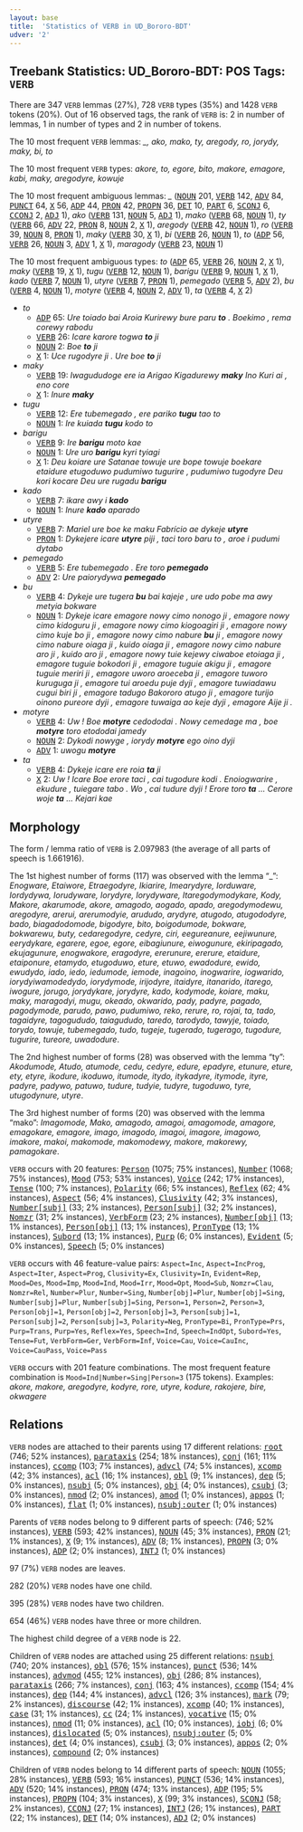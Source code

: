 ```yaml
---
layout: base
title:  'Statistics of VERB in UD_Bororo-BDT'
udver: '2'
---
```


## Treebank Statistics: UD_Bororo-BDT: POS Tags: `VERB`

There are 347 `VERB` lemmas (27%), 728 `VERB` types (35%) and 1428 `VERB` tokens (20%).
Out of 16 observed tags, the rank of `VERB` is: 2 in number of lemmas, 1 in number of types and 2 in number of tokens.

The 10 most frequent `VERB` lemmas: <em>_, ako, mako, ty, aregody, ro, jorydy, maky, bi, to</em>

The 10 most frequent `VERB` types:  <em>akore, to, egore, bito, makore, emagore, kabi, maky, aregodyre, kowuje</em>

The 10 most frequent ambiguous lemmas: <em>_</em> (<tt><a href="bor_bdt-pos-NOUN.html">NOUN</a></tt> 201, <tt><a href="bor_bdt-pos-VERB.html">VERB</a></tt> 142, <tt><a href="bor_bdt-pos-ADV.html">ADV</a></tt> 84, <tt><a href="bor_bdt-pos-PUNCT.html">PUNCT</a></tt> 64, <tt><a href="bor_bdt-pos-X.html">X</a></tt> 56, <tt><a href="bor_bdt-pos-ADP.html">ADP</a></tt> 44, <tt><a href="bor_bdt-pos-PRON.html">PRON</a></tt> 42, <tt><a href="bor_bdt-pos-PROPN.html">PROPN</a></tt> 36, <tt><a href="bor_bdt-pos-DET.html">DET</a></tt> 10, <tt><a href="bor_bdt-pos-PART.html">PART</a></tt> 6, <tt><a href="bor_bdt-pos-SCONJ.html">SCONJ</a></tt> 6, <tt><a href="bor_bdt-pos-CCONJ.html">CCONJ</a></tt> 2, <tt><a href="bor_bdt-pos-ADJ.html">ADJ</a></tt> 1), <em>ako</em> (<tt><a href="bor_bdt-pos-VERB.html">VERB</a></tt> 131, <tt><a href="bor_bdt-pos-NOUN.html">NOUN</a></tt> 5, <tt><a href="bor_bdt-pos-ADJ.html">ADJ</a></tt> 1), <em>mako</em> (<tt><a href="bor_bdt-pos-VERB.html">VERB</a></tt> 68, <tt><a href="bor_bdt-pos-NOUN.html">NOUN</a></tt> 1), <em>ty</em> (<tt><a href="bor_bdt-pos-VERB.html">VERB</a></tt> 66, <tt><a href="bor_bdt-pos-ADV.html">ADV</a></tt> 22, <tt><a href="bor_bdt-pos-PRON.html">PRON</a></tt> 8, <tt><a href="bor_bdt-pos-NOUN.html">NOUN</a></tt> 2, <tt><a href="bor_bdt-pos-X.html">X</a></tt> 1), <em>aregody</em> (<tt><a href="bor_bdt-pos-VERB.html">VERB</a></tt> 42, <tt><a href="bor_bdt-pos-NOUN.html">NOUN</a></tt> 1), <em>ro</em> (<tt><a href="bor_bdt-pos-VERB.html">VERB</a></tt> 39, <tt><a href="bor_bdt-pos-NOUN.html">NOUN</a></tt> 8, <tt><a href="bor_bdt-pos-PRON.html">PRON</a></tt> 1), <em>maky</em> (<tt><a href="bor_bdt-pos-VERB.html">VERB</a></tt> 30, <tt><a href="bor_bdt-pos-X.html">X</a></tt> 1), <em>bi</em> (<tt><a href="bor_bdt-pos-VERB.html">VERB</a></tt> 26, <tt><a href="bor_bdt-pos-NOUN.html">NOUN</a></tt> 1), <em>to</em> (<tt><a href="bor_bdt-pos-ADP.html">ADP</a></tt> 56, <tt><a href="bor_bdt-pos-VERB.html">VERB</a></tt> 26, <tt><a href="bor_bdt-pos-NOUN.html">NOUN</a></tt> 3, <tt><a href="bor_bdt-pos-ADV.html">ADV</a></tt> 1, <tt><a href="bor_bdt-pos-X.html">X</a></tt> 1), <em>maragody</em> (<tt><a href="bor_bdt-pos-VERB.html">VERB</a></tt> 23, <tt><a href="bor_bdt-pos-NOUN.html">NOUN</a></tt> 1)

The 10 most frequent ambiguous types:  <em>to</em> (<tt><a href="bor_bdt-pos-ADP.html">ADP</a></tt> 65, <tt><a href="bor_bdt-pos-VERB.html">VERB</a></tt> 26, <tt><a href="bor_bdt-pos-NOUN.html">NOUN</a></tt> 2, <tt><a href="bor_bdt-pos-X.html">X</a></tt> 1), <em>maky</em> (<tt><a href="bor_bdt-pos-VERB.html">VERB</a></tt> 19, <tt><a href="bor_bdt-pos-X.html">X</a></tt> 1), <em>tugu</em> (<tt><a href="bor_bdt-pos-VERB.html">VERB</a></tt> 12, <tt><a href="bor_bdt-pos-NOUN.html">NOUN</a></tt> 1), <em>barigu</em> (<tt><a href="bor_bdt-pos-VERB.html">VERB</a></tt> 9, <tt><a href="bor_bdt-pos-NOUN.html">NOUN</a></tt> 1, <tt><a href="bor_bdt-pos-X.html">X</a></tt> 1), <em>kado</em> (<tt><a href="bor_bdt-pos-VERB.html">VERB</a></tt> 7, <tt><a href="bor_bdt-pos-NOUN.html">NOUN</a></tt> 1), <em>utyre</em> (<tt><a href="bor_bdt-pos-VERB.html">VERB</a></tt> 7, <tt><a href="bor_bdt-pos-PRON.html">PRON</a></tt> 1), <em>pemegado</em> (<tt><a href="bor_bdt-pos-VERB.html">VERB</a></tt> 5, <tt><a href="bor_bdt-pos-ADV.html">ADV</a></tt> 2), <em>bu</em> (<tt><a href="bor_bdt-pos-VERB.html">VERB</a></tt> 4, <tt><a href="bor_bdt-pos-NOUN.html">NOUN</a></tt> 1), <em>motyre</em> (<tt><a href="bor_bdt-pos-VERB.html">VERB</a></tt> 4, <tt><a href="bor_bdt-pos-NOUN.html">NOUN</a></tt> 2, <tt><a href="bor_bdt-pos-ADV.html">ADV</a></tt> 1), <em>ta</em> (<tt><a href="bor_bdt-pos-VERB.html">VERB</a></tt> 4, <tt><a href="bor_bdt-pos-X.html">X</a></tt> 2)


* <em>to</em>
  * <tt><a href="bor_bdt-pos-ADP.html">ADP</a></tt> 65: <em>Ure toiado bai Aroia Kurirewy bure paru <b>to</b> . Boekimo , rema corewy rabodu</em>
  * <tt><a href="bor_bdt-pos-VERB.html">VERB</a></tt> 26: <em>Icare karore togwa <b>to</b> ji</em>
  * <tt><a href="bor_bdt-pos-NOUN.html">NOUN</a></tt> 2: <em>Boe <b>to</b> ji</em>
  * <tt><a href="bor_bdt-pos-X.html">X</a></tt> 1: <em>Uce rugodyre ji . Ure boe <b>to</b> ji</em>
* <em>maky</em>
  * <tt><a href="bor_bdt-pos-VERB.html">VERB</a></tt> 19: <em>Iwagududoge ere ia Arigao Kigadurewy <b>maky</b> Ino Kuri ai , eno core</em>
  * <tt><a href="bor_bdt-pos-X.html">X</a></tt> 1: <em>Inure <b>maky</b></em>
* <em>tugu</em>
  * <tt><a href="bor_bdt-pos-VERB.html">VERB</a></tt> 12: <em>Ere tubemegado , ere pariko <b>tugu</b> tao to</em>
  * <tt><a href="bor_bdt-pos-NOUN.html">NOUN</a></tt> 1: <em>Ire kuiada <b>tugu</b> kodo to</em>
* <em>barigu</em>
  * <tt><a href="bor_bdt-pos-VERB.html">VERB</a></tt> 9: <em>Ire <b>barigu</b> moto kae</em>
  * <tt><a href="bor_bdt-pos-NOUN.html">NOUN</a></tt> 1: <em>Ure uro <b>barigu</b> kyri tyiagi</em>
  * <tt><a href="bor_bdt-pos-X.html">X</a></tt> 1: <em>Deu koiare ure Satanae towuje ure bope towuje boekare etaidure etugoduwo pudumiwo tugurire , pudumiwo tugodyre Deu kori kocare Deu ure rugadu <b>barigu</b></em>
* <em>kado</em>
  * <tt><a href="bor_bdt-pos-VERB.html">VERB</a></tt> 7: <em>ikare awy i <b>kado</b></em>
  * <tt><a href="bor_bdt-pos-NOUN.html">NOUN</a></tt> 1: <em>Inure <b>kado</b> aparado</em>
* <em>utyre</em>
  * <tt><a href="bor_bdt-pos-VERB.html">VERB</a></tt> 7: <em>Mariel ure boe ke maku Fabrício ae dykeje <b>utyre</b></em>
  * <tt><a href="bor_bdt-pos-PRON.html">PRON</a></tt> 1: <em>Dykejere icare <b>utyre</b> piji , taci toro baru to , aroe i pudumi dytabo</em>
* <em>pemegado</em>
  * <tt><a href="bor_bdt-pos-VERB.html">VERB</a></tt> 5: <em>Ere tubemegado . Ere toro <b>pemegado</b></em>
  * <tt><a href="bor_bdt-pos-ADV.html">ADV</a></tt> 2: <em>Ure paiorydywa <b>pemegado</b></em>
* <em>bu</em>
  * <tt><a href="bor_bdt-pos-VERB.html">VERB</a></tt> 4: <em>Dykeje ure tugera <b>bu</b> bai kajeje , ure udo pobe ma awy metyia bokware</em>
  * <tt><a href="bor_bdt-pos-NOUN.html">NOUN</a></tt> 1: <em>Dykeje icare emagore nowy cimo nonogo ji , emagore nowy cimo kidoguru ji , emagore nowy cimo kiogoagiri ji , emagore nowy cimo kuje bo ji , emagore nowy cimo nabure <b>bu</b> ji , emagore nowy cimo nabure oiaga ji , kuido oiaga ji , emagore nowy cimo nabure aro ji , kuido aro ji , emagore nowy tuie kejewy ciwaboe etoiaga ji , emagore tuguie bokodori ji , emagore tuguie akigu ji , emagore tuguie meriri ji , emagore uworo aroeceba ji , emagore tuworo kuruguga ji , emagore tui aroedu puje dyji , emagore tuwiadawu cugui biri ji , emagore tadugo Bakororo atugo ji , emagore turijo oinono pureore dyji , emagore tuwaiga ao keje dyji , emagore Aije ji .</em>
* <em>motyre</em>
  * <tt><a href="bor_bdt-pos-VERB.html">VERB</a></tt> 4: <em>Uw ! Boe <b>motyre</b> cedododai . Nowy cemedage ma , boe <b>motyre</b> toro etododai jamedy</em>
  * <tt><a href="bor_bdt-pos-NOUN.html">NOUN</a></tt> 2: <em>Dykodi nowyge , iorydy <b>motyre</b> ego oino dyji</em>
  * <tt><a href="bor_bdt-pos-ADV.html">ADV</a></tt> 1: <em>uwogu <b>motyre</b></em>
* <em>ta</em>
  * <tt><a href="bor_bdt-pos-VERB.html">VERB</a></tt> 4: <em>Dykeje icare ere roia <b>ta</b> ji</em>
  * <tt><a href="bor_bdt-pos-X.html">X</a></tt> 2: <em>Uw ! Icare Boe erore taci , cai tugodure kodi . Enoiogwarire , ekudure , tuiegare tabo . Wo , cai tudure dyji ! Erore toro <b>ta</b> ... Cerore woje <b>ta</b> ... Kejari kae</em>

## Morphology

The form / lemma ratio of `VERB` is 2.097983 (the average of all parts of speech is 1.661916).

The 1st highest number of forms (117) was observed with the lemma “_”: <em>Enogware, Etaiwore, Etraegodyre, Ikiarire, Imearydyre, Iorduware, Iordydywa, Iorudyware, Iorydyre, Iorydyware, Itaregodymodykare, Kody, Makore, akarumode, akore, amagodo, aogado, apado, aregodymodewu, aregodyre, arerui, arerumodyie, arududo, arydyre, atugodo, atugododyre, bado, biagadodomode, bigodyre, bito, boigodumode, bokware, bokwarewu, buty, cedaregodyre, cedyre, ciri, eegureanure, eejiwunure, eerydykare, egarere, egoe, egore, eibagiunure, eiwogunure, ekiripagado, ekujagunure, enogwakore, eragodyre, ererunure, ererure, etaidure, etaiponure, etamydo, etugoduwo, eture, etuwo, ewadodure, ewido, ewudydo, iado, iedo, iedumode, iemode, inagoino, inogwarire, iogwarido, iorydyiwamodedydo, iorydymode, irijodyre, itaidyre, itanarido, itarego, iwogure, jorugo, jorydykare, jorydyre, kado, kodymode, koiare, maku, maky, maragodyi, mugu, okeado, okwarido, pady, padyre, pagado, pagodymode, parudo, pawo, pudumiwo, reko, rerure, ro, rojai, ta, tado, tagaidyre, tagogududo, taiagududo, taredo, tarodydo, tawyje, toiado, torydo, towuje, tubemegado, tudo, tugeje, tugerado, tugerago, tugodure, tugurire, tureore, uwadodure</em>.

The 2nd highest number of forms (28) was observed with the lemma “ty”: <em>Akodumode, Atudo, atumode, cedu, cedyre, edure, epadyre, etunure, eture, ety, etyre, ikodure, ikoduwo, itumode, itydo, itykadyre, itymode, ityre, padyre, padywo, patuwo, tudure, tudyie, tudyre, tugoduwo, tyre, utugodynure, utyre</em>.

The 3rd highest number of forms (20) was observed with the lemma “mako”: <em>Imagomode, Mako, amagodo, amagoi, amagomode, amagore, emagokare, emagore, imago, imagodo, imagoi, imagore, imagowo, imakore, makoi, makomode, makomodewy, makore, makorewy, pamagokare</em>.

`VERB` occurs with 20 features: <tt><a href="bor_bdt-feat-Person.html">Person</a></tt> (1075; 75% instances), <tt><a href="bor_bdt-feat-Number.html">Number</a></tt> (1068; 75% instances), <tt><a href="bor_bdt-feat-Mood.html">Mood</a></tt> (753; 53% instances), <tt><a href="bor_bdt-feat-Voice.html">Voice</a></tt> (242; 17% instances), <tt><a href="bor_bdt-feat-Tense.html">Tense</a></tt> (100; 7% instances), <tt><a href="bor_bdt-feat-Polarity.html">Polarity</a></tt> (66; 5% instances), <tt><a href="bor_bdt-feat-Reflex.html">Reflex</a></tt> (62; 4% instances), <tt><a href="bor_bdt-feat-Aspect.html">Aspect</a></tt> (56; 4% instances), <tt><a href="bor_bdt-feat-Clusivity.html">Clusivity</a></tt> (42; 3% instances), <tt><a href="bor_bdt-feat-Number-subj.html">Number[subj]</a></tt> (33; 2% instances), <tt><a href="bor_bdt-feat-Person-subj.html">Person[subj]</a></tt> (32; 2% instances), <tt><a href="bor_bdt-feat-Nomzr.html">Nomzr</a></tt> (31; 2% instances), <tt><a href="bor_bdt-feat-VerbForm.html">VerbForm</a></tt> (23; 2% instances), <tt><a href="bor_bdt-feat-Number-obj.html">Number[obj]</a></tt> (13; 1% instances), <tt><a href="bor_bdt-feat-Person-obj.html">Person[obj]</a></tt> (13; 1% instances), <tt><a href="bor_bdt-feat-PronType.html">PronType</a></tt> (13; 1% instances), <tt><a href="bor_bdt-feat-Subord.html">Subord</a></tt> (13; 1% instances), <tt><a href="bor_bdt-feat-Purp.html">Purp</a></tt> (6; 0% instances), <tt><a href="bor_bdt-feat-Evident.html">Evident</a></tt> (5; 0% instances), <tt><a href="bor_bdt-feat-Speech.html">Speech</a></tt> (5; 0% instances)

`VERB` occurs with 46 feature-value pairs: `Aspect=Inc`, `Aspect=IncProg`, `Aspect=Iter`, `Aspect=Prog`, `Clusivity=Ex`, `Clusivity=In`, `Evident=Rep`, `Mood=Des`, `Mood=Imp`, `Mood=Ind`, `Mood=Irr`, `Mood=Opt`, `Mood=Sub`, `Nomzr=Clau`, `Nomzr=Rel`, `Number=Plur`, `Number=Sing`, `Number[obj]=Plur`, `Number[obj]=Sing`, `Number[subj]=Plur`, `Number[subj]=Sing`, `Person=1`, `Person=2`, `Person=3`, `Person[obj]=1`, `Person[obj]=2`, `Person[obj]=3`, `Person[subj]=1`, `Person[subj]=2`, `Person[subj]=3`, `Polarity=Neg`, `PronType=Bi`, `PronType=Prs`, `Purp=Trans`, `Purp=Yes`, `Reflex=Yes`, `Speech=Ind`, `Speech=IndOpt`, `Subord=Yes`, `Tense=Fut`, `VerbForm=Ger`, `VerbForm=Inf`, `Voice=Cau`, `Voice=CauInc`, `Voice=CauPass`, `Voice=Pass`

`VERB` occurs with 201 feature combinations.
The most frequent feature combination is `Mood=Ind|Number=Sing|Person=3` (175 tokens).
Examples: <em>akore, makore, aregodyre, kodyre, rore, utyre, kodure, rakojere, bire, okwagere</em>


## Relations

`VERB` nodes are attached to their parents using 17 different relations: <tt><a href="bor_bdt-dep-root.html">root</a></tt> (746; 52% instances), <tt><a href="bor_bdt-dep-parataxis.html">parataxis</a></tt> (254; 18% instances), <tt><a href="bor_bdt-dep-conj.html">conj</a></tt> (161; 11% instances), <tt><a href="bor_bdt-dep-ccomp.html">ccomp</a></tt> (103; 7% instances), <tt><a href="bor_bdt-dep-advcl.html">advcl</a></tt> (74; 5% instances), <tt><a href="bor_bdt-dep-xcomp.html">xcomp</a></tt> (42; 3% instances), <tt><a href="bor_bdt-dep-acl.html">acl</a></tt> (16; 1% instances), <tt><a href="bor_bdt-dep-obl.html">obl</a></tt> (9; 1% instances), <tt><a href="bor_bdt-dep-dep.html">dep</a></tt> (5; 0% instances), <tt><a href="bor_bdt-dep-nsubj.html">nsubj</a></tt> (5; 0% instances), <tt><a href="bor_bdt-dep-obj.html">obj</a></tt> (4; 0% instances), <tt><a href="bor_bdt-dep-csubj.html">csubj</a></tt> (3; 0% instances), <tt><a href="bor_bdt-dep-nmod.html">nmod</a></tt> (2; 0% instances), <tt><a href="bor_bdt-dep-amod.html">amod</a></tt> (1; 0% instances), <tt><a href="bor_bdt-dep-appos.html">appos</a></tt> (1; 0% instances), <tt><a href="bor_bdt-dep-flat.html">flat</a></tt> (1; 0% instances), <tt><a href="bor_bdt-dep-nsubj-outer.html">nsubj:outer</a></tt> (1; 0% instances)

Parents of `VERB` nodes belong to 9 different parts of speech:  (746; 52% instances), <tt><a href="bor_bdt-pos-VERB.html">VERB</a></tt> (593; 42% instances), <tt><a href="bor_bdt-pos-NOUN.html">NOUN</a></tt> (45; 3% instances), <tt><a href="bor_bdt-pos-PRON.html">PRON</a></tt> (21; 1% instances), <tt><a href="bor_bdt-pos-X.html">X</a></tt> (9; 1% instances), <tt><a href="bor_bdt-pos-ADV.html">ADV</a></tt> (8; 1% instances), <tt><a href="bor_bdt-pos-PROPN.html">PROPN</a></tt> (3; 0% instances), <tt><a href="bor_bdt-pos-ADP.html">ADP</a></tt> (2; 0% instances), <tt><a href="bor_bdt-pos-INTJ.html">INTJ</a></tt> (1; 0% instances)

97 (7%) `VERB` nodes are leaves.

282 (20%) `VERB` nodes have one child.

395 (28%) `VERB` nodes have two children.

654 (46%) `VERB` nodes have three or more children.

The highest child degree of a `VERB` node is 22.

Children of `VERB` nodes are attached using 25 different relations: <tt><a href="bor_bdt-dep-nsubj.html">nsubj</a></tt> (740; 20% instances), <tt><a href="bor_bdt-dep-obl.html">obl</a></tt> (576; 15% instances), <tt><a href="bor_bdt-dep-punct.html">punct</a></tt> (536; 14% instances), <tt><a href="bor_bdt-dep-advmod.html">advmod</a></tt> (455; 12% instances), <tt><a href="bor_bdt-dep-obj.html">obj</a></tt> (286; 8% instances), <tt><a href="bor_bdt-dep-parataxis.html">parataxis</a></tt> (266; 7% instances), <tt><a href="bor_bdt-dep-conj.html">conj</a></tt> (163; 4% instances), <tt><a href="bor_bdt-dep-ccomp.html">ccomp</a></tt> (154; 4% instances), <tt><a href="bor_bdt-dep-dep.html">dep</a></tt> (144; 4% instances), <tt><a href="bor_bdt-dep-advcl.html">advcl</a></tt> (126; 3% instances), <tt><a href="bor_bdt-dep-mark.html">mark</a></tt> (79; 2% instances), <tt><a href="bor_bdt-dep-discourse.html">discourse</a></tt> (42; 1% instances), <tt><a href="bor_bdt-dep-xcomp.html">xcomp</a></tt> (40; 1% instances), <tt><a href="bor_bdt-dep-case.html">case</a></tt> (31; 1% instances), <tt><a href="bor_bdt-dep-cc.html">cc</a></tt> (24; 1% instances), <tt><a href="bor_bdt-dep-vocative.html">vocative</a></tt> (15; 0% instances), <tt><a href="bor_bdt-dep-nmod.html">nmod</a></tt> (11; 0% instances), <tt><a href="bor_bdt-dep-acl.html">acl</a></tt> (10; 0% instances), <tt><a href="bor_bdt-dep-iobj.html">iobj</a></tt> (6; 0% instances), <tt><a href="bor_bdt-dep-dislocated.html">dislocated</a></tt> (5; 0% instances), <tt><a href="bor_bdt-dep-nsubj-outer.html">nsubj:outer</a></tt> (5; 0% instances), <tt><a href="bor_bdt-dep-det.html">det</a></tt> (4; 0% instances), <tt><a href="bor_bdt-dep-csubj.html">csubj</a></tt> (3; 0% instances), <tt><a href="bor_bdt-dep-appos.html">appos</a></tt> (2; 0% instances), <tt><a href="bor_bdt-dep-compound.html">compound</a></tt> (2; 0% instances)

Children of `VERB` nodes belong to 14 different parts of speech: <tt><a href="bor_bdt-pos-NOUN.html">NOUN</a></tt> (1055; 28% instances), <tt><a href="bor_bdt-pos-VERB.html">VERB</a></tt> (593; 16% instances), <tt><a href="bor_bdt-pos-PUNCT.html">PUNCT</a></tt> (536; 14% instances), <tt><a href="bor_bdt-pos-ADV.html">ADV</a></tt> (520; 14% instances), <tt><a href="bor_bdt-pos-PRON.html">PRON</a></tt> (474; 13% instances), <tt><a href="bor_bdt-pos-ADP.html">ADP</a></tt> (195; 5% instances), <tt><a href="bor_bdt-pos-PROPN.html">PROPN</a></tt> (104; 3% instances), <tt><a href="bor_bdt-pos-X.html">X</a></tt> (99; 3% instances), <tt><a href="bor_bdt-pos-SCONJ.html">SCONJ</a></tt> (58; 2% instances), <tt><a href="bor_bdt-pos-CCONJ.html">CCONJ</a></tt> (27; 1% instances), <tt><a href="bor_bdt-pos-INTJ.html">INTJ</a></tt> (26; 1% instances), <tt><a href="bor_bdt-pos-PART.html">PART</a></tt> (22; 1% instances), <tt><a href="bor_bdt-pos-DET.html">DET</a></tt> (14; 0% instances), <tt><a href="bor_bdt-pos-ADJ.html">ADJ</a></tt> (2; 0% instances)

